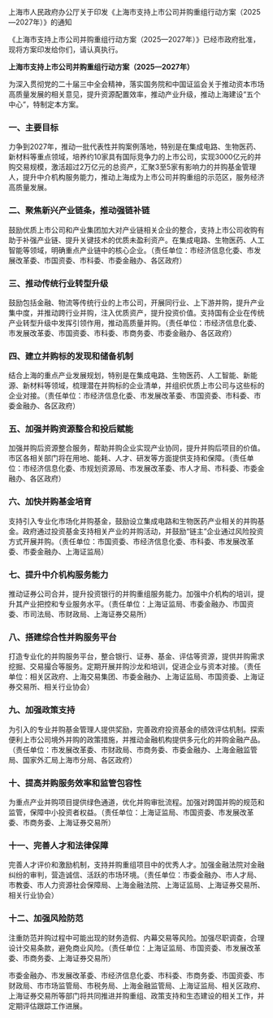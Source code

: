 上海市人民政府办公厅关于印发《上海市支持上市公司并购重组行动方案（2025—2027年）》的通知

《上海市支持上市公司并购重组行动方案（2025—2027年）》已经市政府批准，现将方案印发给你们，请认真执行。

**上海市支持上市公司并购重组行动方案（2025—2027年）**

为深入贯彻党的二十届三中全会精神，落实国务院和中国证监会关于推动资本市场高质量发展的相关意见，提升资源配置效率，推动产业升级，推动上海建设“五个中心”，特制定本方案。

### 一、主要目标

力争到2027年，推动一批代表性并购案例落地，特别是在集成电路、生物医药、新材料等重点领域，培养约10家具有国际竞争力的上市公司，实现3000亿元的并购交易规模，激活超过2万亿元的总资产，汇聚3至5家有影响力的并购基金管理人，提升中介机构服务能力，推动上海成为上市公司并购重组的示范区，服务经济高质量发展。

### 二、聚焦新兴产业链条，推动强链补链

鼓励优质上市公司和产业集团加大对产业链相关企业的整合，支持上市公司收购有助于补强产业链、提升关键技术的优质未盈利资产。在集成电路、生物医药、人工智能等领域，明确重点产业链中的核心企业。（责任单位：市经济信息化委、市发展改革委、市国资委、市科委、市委金融办、各区政府）

### 三、推动传统行业转型升级

鼓励包括金融、物流等传统行业的上市公司，开展同行业、上下游并购，提升产业集中度，并推动跨行业并购，注入优质资产，提升投资价值。支持国有企业在传统产业转型升级中发挥引领作用，推动高质量并购。（责任单位：市经济信息化委、市发展改革委、市国资委、市科委、市商务委、市委金融办、各区政府）

### 四、建立并购标的发现和储备机制

结合上海的重点产业发展规划，特别是在集成电路、生物医药、人工智能、新能源、新材料等领域，梳理潜在并购标的企业清单，并组织优质上市公司与这些标的企业对接。（责任单位：市经济信息化委、市发展改革委、市国资委、市科委、市委金融办、各区政府）

### 五、加强并购资源整合和投后赋能

加强并购后资源整合服务，帮助并购企业实现产业协同，提升并购后项目的价值。市区各相关部门将在用地、能耗、人才、研发等方面提供支持和保障。（责任单位：市经济信息化委、市规划资源局、市发展改革委、市人才局、市科委、市委金融办、各区政府）

### 六、加快并购基金培育

支持引入专业化市场化并购基金，鼓励设立集成电路和生物医药产业相关的并购基金。政府通过投资基金支持相关产业的并购活动，并鼓励“链主”企业通过风险投资方式开展并购。（责任单位：市国资委、市经济信息化委、市科委、市发展改革委、市委金融办、上海证监局）

### 七、提升中介机构服务能力

推动证券公司合并，提升投资银行的并购重组服务能力。加强中介机构的培训，提升其产业把控和专业服务水平。（责任单位：上海证监局、市委金融办、市国资委、市司法局、市财政局、上海证券交易所）

### 八、搭建综合性并购服务平台

打造专业化的并购服务平台，整合银行、证券、基金、评估等资源，提供并购需求挖掘、交易撮合等服务。定期开展并购沙龙和培训，促进企业与资本对接。（责任单位：相关区政府、上海交易集团、市委金融办、上海证监局、市国资委、上海证券交易所、相关行业协会）

### 九、加强政策支持

为引入的专业并购基金管理人提供奖励，完善政府投资基金的绩效评估机制。探索便利上市公司境外并购的政策措施，并推动金融机构提供多元化的并购金融产品。（责任单位：市发展改革委、市财政局、市商务委、市委金融办、上海金融监管局、国家外汇局上海市分局、各区政府）

### 十、提高并购服务效率和监管包容性

为重点产业并购项目提供绿色通道，优化并购审批流程。加强对跨国并购的规范和监管，保障中小投资者权益。（责任单位：上海证监局、市国资委、市发展改革委、市商务委、上海证券交易所）

### 十一、完善人才和法律保障

完善人才评价和激励机制，支持并购重组项目中的优秀人才。加强金融法院对金融纠纷的审判，营造诚信、活跃的市场环境。（责任单位：市委金融办、市人才局、市教委、市人力资源社会保障局、上海金融法院、上海证监局、上海证券交易所、相关行业协会）

### 十二、加强风险防范

注重防范并购过程中可能出现的财务造假、内幕交易等风险。加强尽职调查，合理设计交易条款，避免商业风险。（责任单位：上海证监局、市国资委、市发展改革委、市商务委、上海证券交易所）

市委金融办、市发展改革委、市经济信息化委、市科委、市商务委、市国资委、市财政局、市市场监管局、市税务局、上海金融监管局、上海证监局、相关区政府、上海证券交易所等部门将共同推进并购重组、政策支持和生态建设的相关工作，并定期评估跟踪工作进展。

